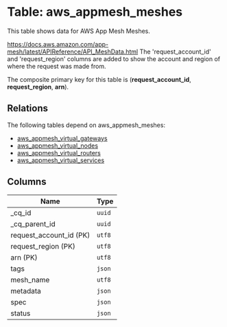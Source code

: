 # Table: aws_appmesh_meshes

This table shows data for AWS App Mesh Meshes.

https://docs.aws.amazon.com/app-mesh/latest/APIReference/API_MeshData.html
The 'request_account_id' and 'request_region' columns are added to show the account and region of where the request was made from.

The composite primary key for this table is (**request_account_id**, **request_region**, **arn**).

## Relations

The following tables depend on aws_appmesh_meshes:
  - [aws_appmesh_virtual_gateways](aws_appmesh_virtual_gateways)
  - [aws_appmesh_virtual_nodes](aws_appmesh_virtual_nodes)
  - [aws_appmesh_virtual_routers](aws_appmesh_virtual_routers)
  - [aws_appmesh_virtual_services](aws_appmesh_virtual_services)

## Columns

| Name          | Type          |
| ------------- | ------------- |
|_cq_id|`uuid`|
|_cq_parent_id|`uuid`|
|request_account_id (PK)|`utf8`|
|request_region (PK)|`utf8`|
|arn (PK)|`utf8`|
|tags|`json`|
|mesh_name|`utf8`|
|metadata|`json`|
|spec|`json`|
|status|`json`|